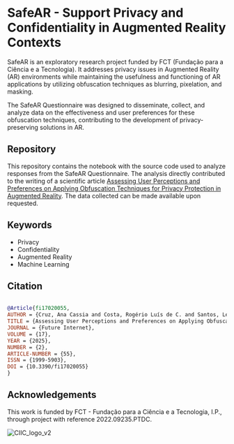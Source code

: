 # SafeAR - Support Privacy and Confidentiality in Augmented Reality Contexts

SafeAR is an exploratory research project funded by FCT (Fundação para a Ciência e a Tecnologia). It addresses privacy issues in Augmented Reality (AR) environments while maintaining the usefulness and functioning of AR applications by utilizing obfuscation techniques as blurring, pixelation, and masking.

The SafeAR Questionnaire was designed to disseminate, collect, and analyze data on the effectiveness and user preferences for these obfuscation techniques, contributing to the development of privacy-preserving solutions in AR.

## Repository

This repository contains the notebook with the source code used to analyze responses from the SafeAR Questionnaire. The analysis directly contributed to the writing of a scientific article [Assessing User Perceptions and Preferences on Applying Obfuscation Techniques for Privacy Protection in Augmented Reality](https://www.mdpi.com/1999-5903/17/2/55). The data collected can be made available upon requested.

## Keywords
- Privacy
- Confidentiality
- Augmented Reality
- Machine Learning

## Citation 

```bibtex

@Article{fi17020055,
AUTHOR = {Cruz, Ana Cassia and Costa, Rogério Luís de C. and Santos, Leonel and Rabadão, Carlos and Marto, Anabela and Gonçalves, Alexandrino},
TITLE = {Assessing User Perceptions and Preferences on Applying Obfuscation Techniques for Privacy Protection in Augmented Reality},
JOURNAL = {Future Internet},
VOLUME = {17},
YEAR = {2025},
NUMBER = {2},
ARTICLE-NUMBER = {55},
ISSN = {1999-5903},
DOI = {10.3390/fi17020055}
}

```


## Acknowledgements
This work is funded by FCT - Fundação para a Ciência e a Tecnologia, I.P., through project with reference 2022.09235.PTDC.

![CIIC_logo_v2](https://github.com/user-attachments/assets/98a7106e-9ade-4b8c-93aa-0f7cd8781b7d)

